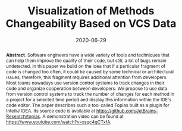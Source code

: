 ---
title: "Visualization of Methods Changeability Based on VCS Data"
authors: '<i>Sergey Svitkov and Timofey Bryksin</i>'
collection: publications
permalink: /publications/2020-06-29-topias
date: 2020-06-29
venue: "the proceedings of <b>MSR'20</b>"
paperurl: 'https://doi.org/10.1145/3379597.3387451'
pdf: 'https://arxiv.org/abs/2004.01652'
video: 'https://www.youtube.com/watch?v=xsqc4gCTxfA'
tool: 'https://github.com/JetBrains-Research/topias'
counter_id: 'C17'
level: 'A'
abstract: "<p><b>Abstract</b>. Software engineers have a wide variety of tools and techniques that can help them improve the quality of their code, but still, a lot of bugs remain undetected. In this paper we build on the idea that if a particular fragment of code is changed too often, it could be caused by some technical or architectural issues, therefore, this fragment requires additional attention from developers. Most teams nowadays use version control systems to track changes in their code and organize cooperation between developers. We propose to use data from version control systems to track the number of changes for each method in a project for a selected time period and display this information within the IDE's code editor. The paper describes such a tool called Topias built as a plugin for IntelliJ IDEA. Its source code is available at <a href='https://github.com/JetBrains-Research/topias'>https://github.com/JetBrains-Research/topias</a>. A demonstration video can be found at <a href='https://www.youtube.com/watch?v=xsqc4gCTxfA'>https://www.youtube.com/watch?v=xsqc4gCTxfA</a>.</p>"
---